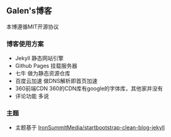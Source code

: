 

## Galen's博客

本博遵循MIT开源协议

### 博客使用方案

* Jekyll 静态网站引擎
* Github Pages 挂载服务器
* 七牛 做为静态资源仓库
* 百度云加速 做DNS解析即首页加速
* 360前端CDN 360的CDN库有google的字体库，其他家并没有
* 评论功能 多说

### 主题

* 主题基于 [IronSummitMedia/startbootstrap-clean-blog-jekyll](https://github.com/IronSummitMedia/startbootstrap-clean-blog-jekyll)
